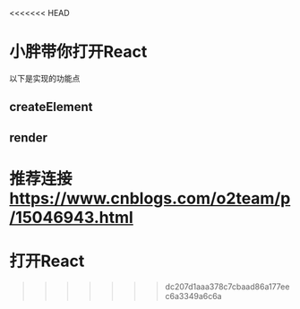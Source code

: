 <<<<<<< HEAD
# 小胖带你打开React
以下是实现的功能点
## createElement
## render
推荐连接
https://www.cnblogs.com/o2team/p/15046943.html
=======
# 打开React

>>>>>>> dc207d1aaa378c7cbaad86a177eec6a3349a6c6a
